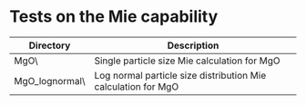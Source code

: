 # Tests on the Mie capability

| Directory      | Description                                                   |
| -------------- | ------------------------------------------------------------- |
| MgO\           | Single particle size Mie calculation for MgO                  |
| MgO_lognormal\ | Log normal particle size distribution Mie calculation for MgO |
